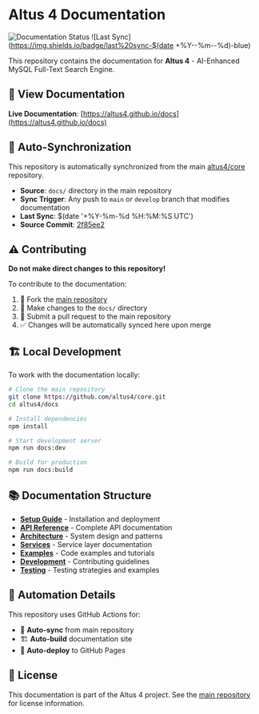 # Altus 4 Documentation

![Documentation Status](https://img.shields.io/badge/docs-auto--synced-brightgreen)
![Last Sync](https://img.shields.io/badge/last%20sync-$(date +%Y--%m--%d)-blue)

This repository contains the documentation for **Altus 4** - AI-Enhanced MySQL Full-Text Search Engine.

## 📖 View Documentation

**Live Documentation**: [https://altus4.github.io/docs](https://altus4.github.io/docs)

## 🔄 Auto-Synchronization

This repository is automatically synchronized from the main [altus4/core](https://github.com/altus4/core) repository.

- **Source**: `docs/` directory in the main repository
- **Sync Trigger**: Any push to `main` or `develop` branch that modifies documentation
- **Last Sync**: $(date '+%Y-%m-%d %H:%M:%S UTC')
- **Source Commit**: [2f85ee2](https://github.com/altus4/core/commit/2f85ee274e8cc18b9ea58fb0eec7488b969443f7)

## ⚠️ Contributing

**Do not make direct changes to this repository!**

To contribute to the documentation:

1. 🍴 Fork the [main repository](https://github.com/altus4/core)
2. 📝 Make changes to the `docs/` directory
3. 🔀 Submit a pull request to the main repository
4. ✅ Changes will be automatically synced here upon merge

## 🏗️ Local Development

To work with the documentation locally:

```bash
# Clone the main repository
git clone https://github.com/altus4/core.git
cd altus4/docs

# Install dependencies
npm install

# Start development server
npm run docs:dev

# Build for production
npm run docs:build
```

## 📚 Documentation Structure

- **[Setup Guide](./setup/)** - Installation and deployment
- **[API Reference](./api/)** - Complete API documentation
- **[Architecture](./architecture/)** - System design and patterns
- **[Services](./services/)** - Service layer documentation
- **[Examples](./examples/)** - Code examples and tutorials
- **[Development](./development/)** - Contributing guidelines
- **[Testing](./testing/)** - Testing strategies and examples

## 🤖 Automation Details

This repository uses GitHub Actions for:
- 🔄 **Auto-sync** from main repository
- 🏗️ **Auto-build** documentation site
- 🚀 **Auto-deploy** to GitHub Pages

## 📄 License

This documentation is part of the Altus 4 project. See the [main repository](https://github.com/altus4/core) for license information.
